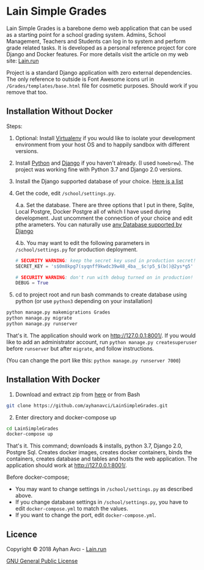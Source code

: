 # Lain Simple Grades

Lain Simple Grades is a barebone demo web application that can be used as a starting point for a school grading system. Admins, School Management, Teachers and Students can log in to system and perform grade related tasks. It is developed as a personal reference project for core Django and Docker features. For more details visit the article on my web site: [Lain.run](https://lain.run/)

Project is a standard Django application with zero external dependencies. The only reference to outside is Font Awesome icons url in ```/Grades/templates/base.html``` file for cosmetic purposes. Should work if you remove that too.

## Installation Without Docker

Steps:

1. Optional: Install [Virtualenv](https://virtualenv.pypa.io/en/stable/) if you would like to isolate your  development environment from your host OS and to happily sandbox with different versions.

2. Install [Python](https://www.python.org/downloads/) and [Django](https://docs.djangoproject.com/en/2.0/topics/install/) if you haven't already. (I used ```homebrew```). The project was working fine with Python 3.7 and Django 2.0 versions.

3. Install the Django supported database of your choice. [Here is a list](https://docs.djangoproject.com/en/2.0/ref/databases/)

4. Get the code, edit ```/school/settings.py```. 

    4.a. Set the database. There are three options that I put in there, Sqlite, Local Postgre, Docker Postgre all of which I have used during development. Just uncomment the connection of your choice and edit pthe arameters. You can naturally use [any Database supported by Django]((https://docs.djangoproject.com/en/2.0/ref/databases/))

    4.b. You may want to edit the following parameters in ```/school/settings.py``` for production deployment.

    ```Python
    # SECURITY WARNING: keep the secret key used in production secret!
    SECRET_KEY = 's$0m8kpg7(syqnff9kwdc39w48_4ba__$c!p5_$(b()@2ys*g5'

    # SECURITY WARNING: don't run with debug turned on in production!
    DEBUG = True
    ```

5. cd to project root and run bash commands to create database using python (or use ```python3``` depending on your installation)

```bash
python manage.py makemigrations Grades
python manage.py migrate
python manage.py runserver
```

That's it. The application should work on http://127.0.0.1:8001/. If you would like to add an administrator account, run ```python manage.py createsuperuser``` before ```runserver``` but after ```migrate```, and follow instructions.

(You can change the port like this: ```python manage.py runserver 7000```)

## Installation With Docker

1. Download and extract zip from [here](https://github.com/ayhanavci/LainSimpleGrades/archive/master.zip) or from Bash

```bash
git clone https://github.com/ayhanavci/LainSimpleGrades.git
```

2. Enter directory and docker-compose up

```bash
cd LainSimpleGrades
docker-compose up
```

That's it. 
This command; downloads & installs, python 3.7, Django 2.0, Postgre Sql. Creates docker images, creates docker containers, binds the containers, creates database and tables and hosts the web application. The application should work at http://127.0.0.1:8001/. 

Before docker-compose;

* You may want to change settings in ```/school/settings.py``` as described above.
* If you change database settings in ```/school/settings.py```, you have to edit ```docker-compose.yml``` to match the values.
* If you want to change the port, edit ```docker-compose.yml```.

## Licence
Copyright © 2018 Ayhan Avcı - [Lain.run](https://lain.run/)

[GNU General Public License](https://www.gnu.org/licenses/#GPL)
